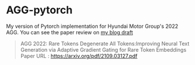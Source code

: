# AGG-pytorch
My version of Pytorch implementation for Hyundai Motor Group's 2022 AGG. You can see the paper review on [my blog draft](https://medium.com/@csi12345678949/paper-review-rare-tokens-degenerate-all-tokens-improving-neural-text-generation-via-adaptive-f6b6d80644f9)

> AGG 2022: Rare Tokens Degenerate All Tokens:Improving Neural Text Generation via Adaptive Gradient Gating for Rare Token Embeddings
> Paper URL : https://arxiv.org/pdf/2109.03127.pdf
